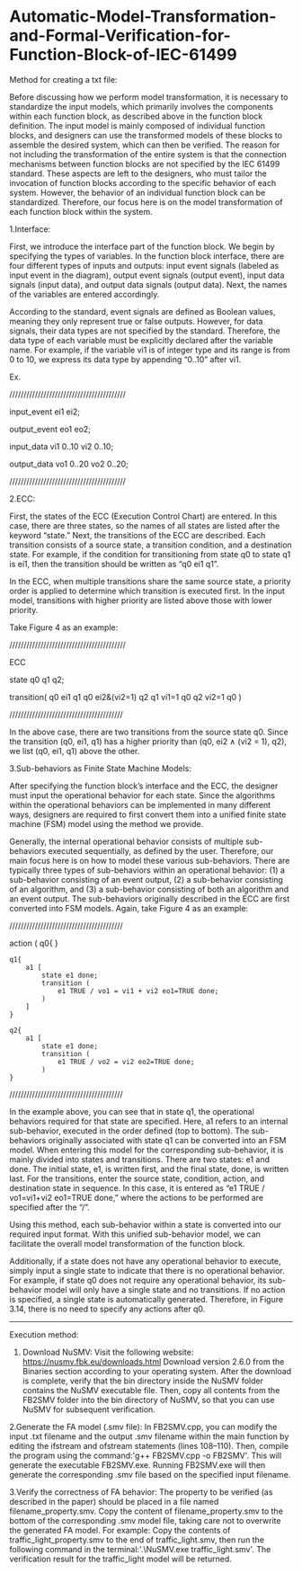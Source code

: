 # Automatic-Model-Transformation-and-Formal-Verification-for-Function-Block-of-IEC-61499

Method for creating a txt file​:

Before discussing how we perform model transformation, it is necessary to standardize the input models, which primarily involves the components within each function block, as described above in the function block definition. The input model is mainly composed of individual function blocks, and designers can use the transformed models of these blocks to assemble the desired system, which can then be verified. The reason for not including the transformation of the entire system is that the connection mechanisms between function blocks are not specified by the IEC 61499 standard. These aspects are left to the designers, who must tailor the invocation of function blocks according to the specific behavior of each system. However, the behavior of an individual function block can be standardized. Therefore, our focus here is on the model transformation of each function block within the system.

1.Interface:

First, we introduce the interface part of the function block.
We begin by specifying the types of variables. In the function block interface, there are four different types of inputs and outputs: input event signals (labeled as input event in the diagram), output event signals (output event), input data signals (input data), and output data signals (output data).
Next, the names of the variables are entered accordingly.

According to the standard, event signals are defined as Boolean values, meaning they only represent true or false outputs. However, for data signals, their data types are not specified by the standard. Therefore, the data type of each variable must be explicitly declared after the variable name.
For example, if the variable vi1 is of integer type and its range is from 0 to 10, we express its data type by appending “0..10” after vi1.

Ex.

/////////////////////////////////////////

input_event ei1 ei2;

output_event eo1 eo2;

input_data
vi1 0..10
vi2 0..10;

output_data
vo1 0..20
vo2 0..20;

/////////////////////////////////////////


2.ECC:

First, the states of the ECC (Execution Control Chart) are entered. In this case, there are three states, so the names of all states are listed after the keyword “state.”
Next, the transitions of the ECC are described. Each transition consists of a source state, a transition condition, and a destination state. For example, if the condition for transitioning from state q0 to state q1 is ei1, then the transition should be written as “q0 ei1 q1”.

In the ECC, when multiple transitions share the same source state, a priority order is applied to determine which transition is executed first. In the input model, transitions with higher priority are listed above those with lower priority.

Take Figure 4 as an example:

/////////////////////////////////////////

ECC

state q0 q1 q2;

transition(
q0 ei1 q1
q0 ei2&(vi2=1) q2
q1 vi1=1 q0
q2 vi2=1 q0
)

////////////////////////////////////////

In the above case, there are two transitions from the source state q0. Since the transition (q0, ei1, q1) has a higher priority than (q0, ei2 ∧ (vi2 = 1), q2), we list (q0, ei1, q1) above the other.


3.Sub-behaviors as Finite State Machine Models:

After specifying the function block’s interface and the ECC, the designer must input the operational behavior for each state. Since the algorithms within the operational behaviors can be implemented in many different ways, designers are required to first convert them into a unified finite state machine (FSM) model using the method we provide.

Generally, the internal operational behavior consists of multiple sub-behaviors executed sequentially, as defined by the user. Therefore, our main focus here is on how to model these various sub-behaviors. There are typically three types of sub-behaviors within an operational behavior: (1) a sub-behavior consisting of an event output, (2) a sub-behavior consisting of an algorithm, and (3) a sub-behavior consisting of both an algorithm and an event output. The sub-behaviors originally described in the ECC are first converted into FSM models. Again, take Figure 4 as an example:

////////////////////////////////////////

action (
	q0{
	}

	q1{
		a1 [
			state e1 done;
			transition (
				e1 TRUE / vo1 = vi1 + vi2 eo1=TRUE done;
			)
		]
	}
	 
	q2{
		a1 [
			state e1 done;
			transition (
				e1 TRUE / vo2 = vi2 eo2=TRUE done;
			)
	}
 
////////////////////////////////////////

In the example above, you can see that in state q1, the operational behaviors required for that state are specified. Here, a1 refers to an internal sub-behavior, executed in the order defined (top to bottom). The sub-behaviors originally associated with state q1 can be converted into an FSM model. When entering this model for the corresponding sub-behavior, it is mainly divided into states and transitions. There are two states: e1 and done. The initial state, e1, is written first, and the final state, done, is written last. For the transitions, enter the source state, condition, action, and destination state in sequence. In this case, it is entered as “e1 TRUE / vo1=vi1+vi2 eo1=TRUE done,” where the actions to be performed are specified after the “/”.

Using this method, each sub-behavior within a state is converted into our required input format. With this unified sub-behavior model, we can facilitate the overall model transformation of the function block.

Additionally, if a state does not have any operational behavior to execute, simply input a single state to indicate that there is no operational behavior. For example, if state q0 does not require any operational behavior, its sub-behavior model will only have a single state and no transitions. If no action is specified, a single state is automatically generated. Therefore, in Figure 3.14, there is no need to specify any actions after q0.



**************************************************************************************************



Execution method:

1. Download NuSMV:
Visit the following website:
https://nusmv.fbk.eu/downloads.html
Download version 2.6.0 from the Binaries section according to your operating system.
After the download is complete, verify that the bin directory inside the NuSMV folder contains the NuSMV executable file.
Then, copy all contents from the FB2SMV folder into the bin directory of NuSMV, so that you can use NuSMV for subsequent verification.

2.Generate the FA model (.smv file):
In FB2SMV.cpp, you can modify the input .txt filename and the output .smv filename within the main function by editing the ifstream and ofstream statements (lines 108–110). Then, compile the program using the command:'g++ FB2SMV.cpp -o FB2SMV'. This will generate the executable FB2SMV.exe. Running FB2SMV.exe will then generate the corresponding .smv file based on the specified input filename.

3.Verify the correctness of FA behavior:
The property to be verified (as described in the paper) should be placed in a file named filename_property.smv. Copy the content of filename_property.smv to the bottom of the corresponding .smv model file, taking care not to overwrite the generated FA model.
For example:
Copy the contents of traffic_light_property.smv to the end of traffic_light.smv, then run the following command in the terminal:'.\NuSMV.exe traffic_light.smv'. The verification result for the traffic_light model will be returned.
